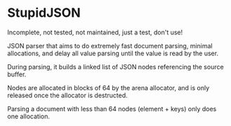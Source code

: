 # StupidJSON
Incomplete, not tested, not maintained, just a test, don't use!

JSON parser that aims to do extremely fast document parsing, minimal allocations, and delay all value parsing until the value is read by the user.

During parsing, it builds a linked list of JSON nodes referencing the source buffer.

Nodes are allocated in blocks of 64 by the arena allocator, and is only released once the allocator is destructed.

Parsing a document with less than 64 nodes (element + keys) only does one allocation.
